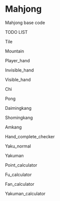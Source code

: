 # Mahjong
Mahjong base code

TODO LIST

Tile

Mountain

Player_hand

Invisible_hand

Visible_hand

Chi

Pong

Daimingkang

Shomingkang

Amkang

Hand_complete_checker

Yaku_normal

Yakuman

Point_calculator

Fu_calculator

Fan_calculator

Yakuman_calculator



